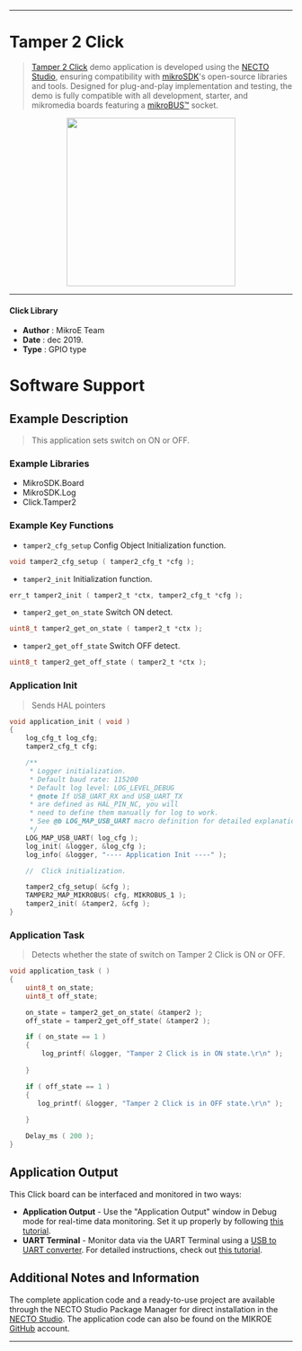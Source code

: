 
---
# Tamper 2 Click

> [Tamper 2 Click](https://www.mikroe.com/?pid_product=MIKROE-2552) demo application is developed using
the [NECTO Studio](https://www.mikroe.com/necto), ensuring compatibility with [mikroSDK](https://www.mikroe.com/mikrosdk)'s
open-source libraries and tools. Designed for plug-and-play implementation and testing, the demo is fully compatible with
all development, starter, and mikromedia boards featuring a [mikroBUS&trade;](https://www.mikroe.com/mikrobus) socket.

<p align="center">
  <img src="https://www.mikroe.com/?pid_product=MIKROE-2552&image=1" height=300px>
</p>

---

#### Click Library

- **Author**        : MikroE Team
- **Date**          : dec 2019.
- **Type**          : GPIO type

# Software Support

## Example Description

> This application sets switch on ON or OFF.

### Example Libraries

- MikroSDK.Board
- MikroSDK.Log
- Click.Tamper2

### Example Key Functions

- `tamper2_cfg_setup` Config Object Initialization function. 
```c
void tamper2_cfg_setup ( tamper2_cfg_t *cfg );
``` 
 
- `tamper2_init` Initialization function. 
```c
err_t tamper2_init ( tamper2_t *ctx, tamper2_cfg_t *cfg );
```

- `tamper2_get_on_state` Switch ON detect. 
```c
uint8_t tamper2_get_on_state ( tamper2_t *ctx );
```
 
- `tamper2_get_off_state` Switch OFF detect. 
```c
uint8_t tamper2_get_off_state ( tamper2_t *ctx );
```

### Application Init

> Sends HAL pointers

```c
void application_init ( void )
{
    log_cfg_t log_cfg;
    tamper2_cfg_t cfg;

    /** 
     * Logger initialization.
     * Default baud rate: 115200
     * Default log level: LOG_LEVEL_DEBUG
     * @note If USB_UART_RX and USB_UART_TX 
     * are defined as HAL_PIN_NC, you will 
     * need to define them manually for log to work. 
     * See @b LOG_MAP_USB_UART macro definition for detailed explanation.
     */
    LOG_MAP_USB_UART( log_cfg );
    log_init( &logger, &log_cfg );
    log_info( &logger, "---- Application Init ----" );

    //  Click initialization.

    tamper2_cfg_setup( &cfg );
    TAMPER2_MAP_MIKROBUS( cfg, MIKROBUS_1 );
    tamper2_init( &tamper2, &cfg );
}
```

### Application Task

> Detects whether the state of switch on Tamper 2 Click is ON or OFF.

```c
void application_task ( )
{
    uint8_t on_state;
    uint8_t off_state;

    on_state = tamper2_get_on_state( &tamper2 );
    off_state = tamper2_get_off_state( &tamper2 );

    if ( on_state == 1 )
    {
        log_printf( &logger, "Tamper 2 Click is in ON state.\r\n" );
		
    }

    if ( off_state == 1 )
    {
       log_printf( &logger, "Tamper 2 Click is in OFF state.\r\n" );
		
    }

    Delay_ms ( 200 );
}
```

## Application Output

This Click board can be interfaced and monitored in two ways:
- **Application Output** - Use the "Application Output" window in Debug mode for real-time data monitoring.
Set it up properly by following [this tutorial](https://www.youtube.com/watch?v=ta5yyk1Woy4).
- **UART Terminal** - Monitor data via the UART Terminal using
a [USB to UART converter](https://www.mikroe.com/click/interface/usb?interface*=uart,uart). For detailed instructions,
check out [this tutorial](https://help.mikroe.com/necto/v2/Getting%20Started/Tools/UARTTerminalTool).

## Additional Notes and Information

The complete application code and a ready-to-use project are available through the NECTO Studio Package Manager for 
direct installation in the [NECTO Studio](https://www.mikroe.com/necto). The application code can also be found on
the MIKROE [GitHub](https://github.com/MikroElektronika/mikrosdk_click_v2) account.

---
